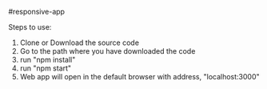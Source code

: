 #responsive-app

Steps to use:

1) Clone or Download the source code
2) Go to the path where you have downloaded the code
3) run "npm install"
4) run "npm start"
5) Web app will open in the default browser with address, "localhost:3000"
